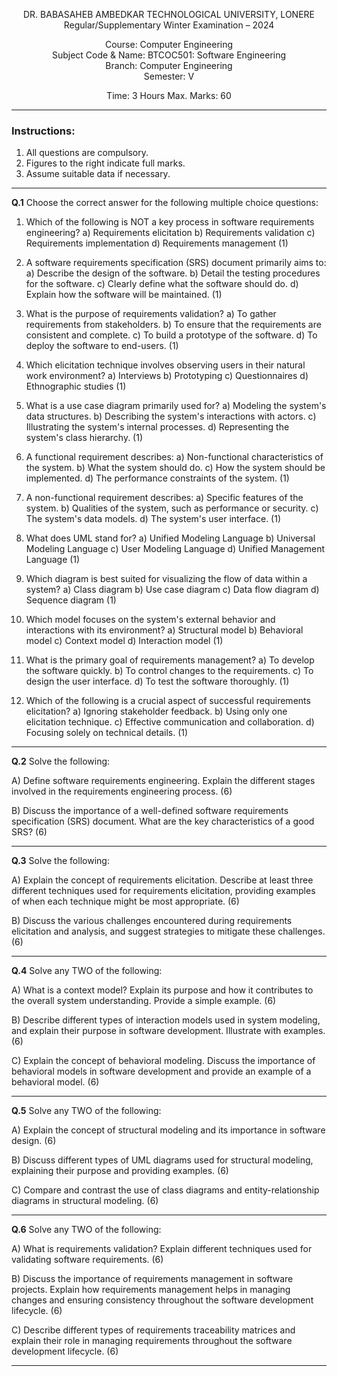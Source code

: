 <div align="center">

DR. BABASAHEB AMBEDKAR TECHNOLOGICAL UNIVERSITY, LONERE  
Regular/Supplementary Winter Examination – 2024  

Course: Computer Engineering  
Subject Code & Name: BTCOC501: Software Engineering  
Branch: Computer Engineering  
Semester: V  

Time: 3 Hours                                                                     Max. Marks: 60  

</div>

---

### Instructions:  
1. All questions are compulsory.  
2. Figures to the right indicate full marks.  
3. Assume suitable data if necessary.  

---

**Q.1** Choose the correct answer for the following multiple choice questions:

1. Which of the following is NOT a key process in software requirements engineering?
    a) Requirements elicitation
    b) Requirements validation
    c) Requirements implementation
    d) Requirements management (1)

2. A software requirements specification (SRS) document primarily aims to:
    a) Describe the design of the software.
    b) Detail the testing procedures for the software.
    c) Clearly define what the software should do.
    d) Explain how the software will be maintained. (1)

3.  What is the purpose of requirements validation?
    a) To gather requirements from stakeholders.
    b) To ensure that the requirements are consistent and complete.
    c) To build a prototype of the software.
    d) To deploy the software to end-users. (1)

4. Which elicitation technique involves observing users in their natural work environment?
    a) Interviews
    b) Prototyping
    c) Questionnaires
    d) Ethnographic studies (1)

5. What is a use case diagram primarily used for?
    a) Modeling the system's data structures.
    b) Describing the system's interactions with actors.
    c) Illustrating the system's internal processes.
    d) Representing the system's class hierarchy. (1)

6.  A functional requirement describes:
    a) Non-functional characteristics of the system.
    b) What the system should do.
    c) How the system should be implemented.
    d) The performance constraints of the system. (1)

7. A non-functional requirement describes:
    a) Specific features of the system.
    b) Qualities of the system, such as performance or security.
    c) The system's data models.
    d) The system's user interface. (1)

8. What does UML stand for?
    a) Unified Modeling Language
    b) Universal Modeling Language
    c) User Modeling Language
    d) Unified Management Language (1)

9. Which diagram is best suited for visualizing the flow of data within a system?
    a) Class diagram
    b) Use case diagram
    c) Data flow diagram
    d) Sequence diagram (1)

10. Which model focuses on the system's external behavior and interactions with its environment?
    a) Structural model
    b) Behavioral model
    c) Context model
    d) Interaction model (1)

11. What is the primary goal of requirements management?
    a) To develop the software quickly.
    b) To control changes to the requirements.
    c) To design the user interface.
    d) To test the software thoroughly. (1)

12.  Which of the following is a crucial aspect of successful requirements elicitation?
    a) Ignoring stakeholder feedback.
    b) Using only one elicitation technique.
    c) Effective communication and collaboration.
    d) Focusing solely on technical details. (1)


---

**Q.2** Solve the following:

A) Define software requirements engineering.  Explain the different stages involved in the requirements engineering process. (6)

B)  Discuss the importance of a well-defined software requirements specification (SRS) document. What are the key characteristics of a good SRS? (6)


---

**Q.3** Solve the following:

A) Explain the concept of requirements elicitation.  Describe at least three different techniques used for requirements elicitation, providing examples of when each technique might be most appropriate. (6)

B) Discuss the various challenges encountered during requirements elicitation and analysis, and suggest strategies to mitigate these challenges. (6)


---

**Q.4** Solve any TWO of the following:

A) What is a context model? Explain its purpose and how it contributes to the overall system understanding. Provide a simple example. (6)

B) Describe different types of interaction models used in system modeling, and explain their purpose in software development.  Illustrate with examples. (6)

C) Explain the concept of behavioral modeling.  Discuss the importance of behavioral models in software development and provide an example of a behavioral model. (6)


---

**Q.5** Solve any TWO of the following:

A) Explain the concept of structural modeling and its importance in software design. (6)

B)  Discuss different types of UML diagrams used for structural modeling, explaining their purpose and providing examples. (6)

C)  Compare and contrast the use of class diagrams and entity-relationship diagrams in structural modeling. (6)


---

**Q.6** Solve any TWO of the following:

A) What is requirements validation? Explain different techniques used for validating software requirements. (6)

B) Discuss the importance of requirements management in software projects. Explain how requirements management helps in managing changes and ensuring consistency throughout the software development lifecycle. (6)

C) Describe different types of requirements traceability matrices and explain their role in managing requirements throughout the software development lifecycle. (6)

---

